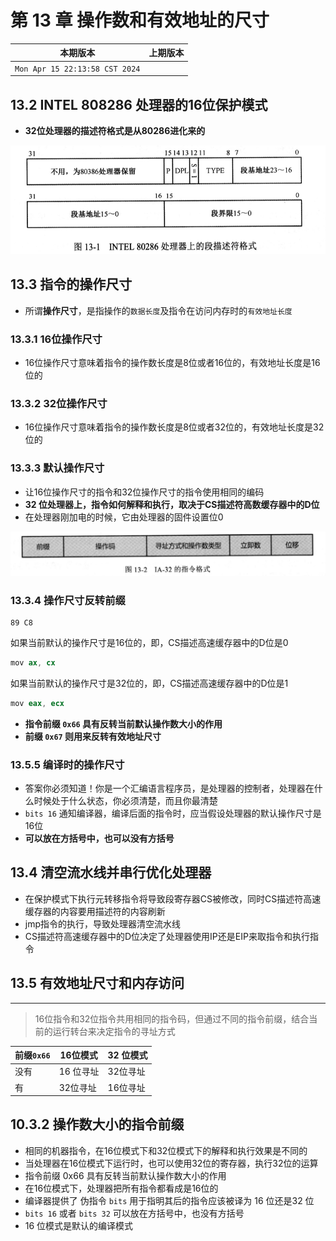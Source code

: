 # 第 13 章 操作数和有效地址的尺寸


|本期版本|上期版本
|:---:|:---:|
`Mon Apr 15 22:13:58 CST 2024` | 


## 13.2 INTEL 808286 处理器的16位保护模式

* **32位处理器的描述符格式是从80286进化来的**

<img src="./01.png" />


## 13.3 指令的操作尺寸

* 所谓**操作尺寸**，是指操作的`数据长度`及指令在访问内存时的`有效地址长度`

### 13.3.1 16位操作尺寸

* 16位操作尺寸意味着指令的操作数长度是8位或者16位的，有效地址长度是16位的

### 13.3.2 32位操作尺寸

* 16位操作尺寸意味着指令的操作数长度是8位或者32位的，有效地址长度是32位的

### 13.3.3 默认操作尺寸

* 让16位操作尺寸的指令和32位操作尺寸的指令使用相同的编码
* **32 位处理器上，指令如何解释和执行，取决于CS描述符高数缓存器中的D位**
* 在处理器刚加电的时候，它由处理器的固件设置位0

<img src="./02.png" />


### 13.3.4 操作尺寸反转前缀

```
89 C8
```

如果当前默认的操作尺寸是16位的，即，CS描述高速缓存器中的D位是0

```s
mov ax, cx
```

如果当前默认的操作尺寸是32位的，即，CS描述高速缓存器中的D位是1

```s
mov eax, ecx
```

* **指令前缀 `0x66` 具有反转当前默认操作数大小的作用**
* **前缀 `0x67` 则用来反转有效地址尺寸**

### 13.5.5 编译时的操作尺寸

* 答案你必须知道！你是一个汇编语言程序员，是处理器的控制者，处理器在什么时候处于什么状态，你必须清楚，而且你最清楚
* `bits 16` 通知编译器，编译后面的指令时，应当假设处理器的默认操作尺寸是16位
* **可以放在方括号中，也可以没有方括号**



## 13.4 清空流水线并串行优化处理器

* 在保护模式下执行元转移指令将导致段寄存器CS被修改，同时CS描述符高速缓存器的内容要用描述符的内容刷新
* jmp指令的执行，导致处理器清空流水线
* CS描述符高速缓存器中的D位决定了处理器使用IP还是EIP来取指令和执行指令


## 13.5 有效地址尺寸和内存访问

---

> 16位指令和32位指令共用相同的指令码，但通过不同的指令前缀，结合当前的运行转台来决定指令的寻址方式



前缀`0x66` | 16位模式 | 32 位模式
--- | --- | --- 
没有 | 16 位寻址 | 32位寻址
有  | 32位寻址  | 16位寻址

## 10.3.2 操作数大小的指令前缀

* 相同的机器指令，在16位模式下和32位模式下的解释和执行效果是不同的
* 当处理器在16位模式下运行时，也可以使用32位的寄存器，执行32位的运算
* 指令前缀 0x66 具有反转当前默认操作数大小的作用
* 在16位模式下，处理器把所有指令都看成是16位的
* 编译器提供了 伪指令 `bits` 用于指明其后的指令应该被译为 16 位还是32 位
* `bits 16` 或者 `bits 32` 可以放在方括号中，也没有方括号
* 16 位模式是默认的编译模式